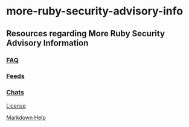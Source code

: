 # more-ruby-security-advisory-info

## Resources regarding More Ruby Security Advisory Information

### [FAQ](FAQ/FAQ.md)

### [Feeds](Feeds)

### [Chats](Chats)

[License](MIT-LICENSE.md)

[Markdown Help](https://docs.github.com/en/get-started/writing-on-github/getting-started-with-writing-and-formatting-on-github/basic-writing-and-formatting-syntax)
